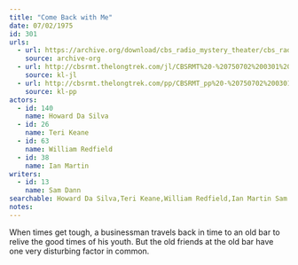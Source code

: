 ```yaml
---
title: "Come Back with Me"
date: 07/02/1975
id: 301
urls: 
  - url: https://archive.org/download/cbs_radio_mystery_theater/cbs_radio_mystery_theater-0301-0350.zip/cbs_radio_mystery_theater-0301-0350%2Fcbsrmt_0301_come_back_with_me.mp3
    source: archive-org
  - url: http://cbsrmt.thelongtrek.com/jl/CBSRMT%20-%20750702%200301%20Come%20Back%20With%20Me_jl.mp3
    source: kl-jl
  - url: http://cbsrmt.thelongtrek.com/pp/CBSRMT_pp%20-%20750702%200301%20Come%20Back%20with%20Me.mp3
    source: kl-pp
actors:  
  - id: 140
    name: Howard Da Silva  
  - id: 26
    name: Teri Keane  
  - id: 63
    name: William Redfield  
  - id: 38
    name: Ian Martin
writers:  
  - id: 13
    name: Sam Dann
searchable: Howard Da Silva,Teri Keane,William Redfield,Ian Martin Sam Dann
notes:  
---
```

When times get tough, a businessman travels back in time to an old bar to relive the good times of his youth. But the old friends at the old bar have one very disturbing factor in common.